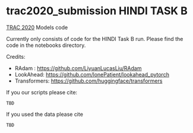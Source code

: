# trac2020_submission HINDI TASK B
[TRAC 2020](https://sites.google.com/view/trac2/) Models code 

Currently only consists of code for the HINDI Task B run.
Please find the code in the notebooks directory.

Credits:

- RAdam : https://github.com/LiyuanLucasLiu/RAdam
- LookAhead: https://github.com/lonePatient/lookahead_pytorch
- Transformers: https://github.com/huggingface/transformers


If you our scripts please cite:
```
TBD
```

If you used the data please cite
```
TBD
```
